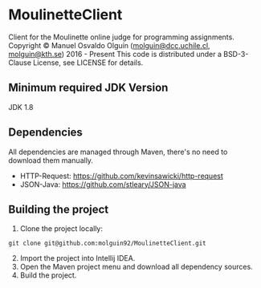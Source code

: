 # MoulinetteClient

Client for the Moulinette online judge for programming assignments.
Copyright © Manuel Osvaldo Olguín (<molguin@dcc.uchile.cl>, <molguin@kth.se>) 2016 - Present
This code is distributed under a BSD-3-Clause License, see LICENSE for details.

## Minimum required JDK Version

JDK 1.8

## Dependencies

All dependencies are managed through Maven, there's no need to download them manually.

- HTTP-Request: https://github.com/kevinsawicki/http-request
- JSON-Java: https://github.com/stleary/JSON-java

## Building the project

1. Clone the project locally:

```git clone git@github.com:molguin92/MoulinetteClient.git```

2. Import the project into Intellij IDEA.
3. Open the Maven project menu and download all dependency sources.
4. Build the project.
